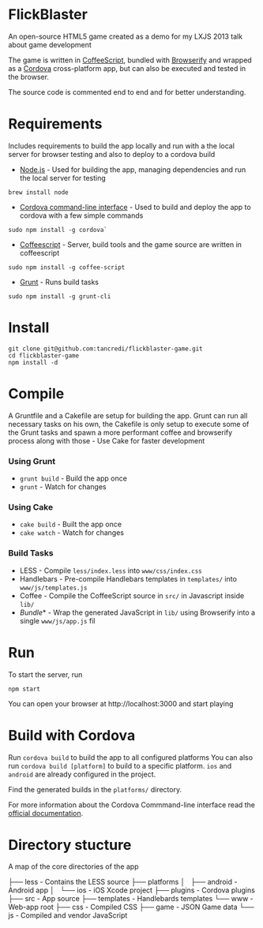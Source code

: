 
# FlickBlaster

An open-source HTML5 game created as a demo for my LXJS 2013 talk about game development

The game is written in [CoffeeScript](http://coffeescript.org/), bundled with [Browserify](http://browserify.org/) and wrapped as a [Cordova](http://cordova.apache.org/) cross-platform app, but can also be executed and tested in the browser.

The source code is commented end to end and for better understanding.


# Requirements

Includes requirements to build the app locally and run with a the local server for browser testing and also to deploy to a cordova build

* [Node.js](http://nodejs.org/) - Used for building the app, managing dependencies and run the local server for testing
```
brew install node
```

* [Cordova command-line interface](http://cordova.apache.org/docs/en/3.0.0/guide_cli_index.md.html) - Used to build and deploy the app to cordova with a few simple commands
```
sudo npm install -g cordova`
```

* [Coffeescript](coffeescript.com) - Server, build tools and the game source are written in coffeescript
```
sudo npm install -g coffee-script
```

* [Grunt](http://gruntjs.com/) - Runs build tasks
```
sudo npm install -g grunt-cli
```

# Install

```
git clone git@github.com:tancredi/flickblaster-game.git
cd flickblaster-game
npm install -d
```

# Compile

A Gruntfile and a Cakefile are setup for building the app.
Grunt can run all necessary tasks on his own, the Cakefile is only setup to execute some of the Grunt tasks and spawn a more performant coffee and browserify process along with those - Use Cake for faster development

### Using Grunt

* `grunt build` - Build the app once
* `grunt` - Watch for changes

### Using Cake

* `cake build` - Built the app once
* `cake watch` - Watch for changes

### Build Tasks

* LESS - Compile `less/index.less` into `www/css/index.css`
* Handlebars - Pre-compile Handlebars templates in `templates/` into `www/js/templates.js`
* Coffee - Compile the CoffeeScript source in `src/` in Javascript inside `lib/`
* *Bundle** - Wrap the generated JavaScript in `lib/` using Browserify into a single `www/js/app.js` fil

# Run

To start the server, run

```
npm start
```

You can open your browser at http://localhost:3000 and start playing

# Build with Cordova

Run `cordova build` to build the app to all configured platforms
You can also run `cordova build [platform]` to build to a specific platform. `ios` and `android` are already configured in the project.

Find the generated builds in the `platforms/` directory.

For more information about the Cordova Commmand-line interface read the [official documentation](http://cordova.apache.org/docs/en/2.9.0/guide_cli_index.md.html).

# Directory stucture

A map of the core directories of the app

├── less - Contains the LESS source
├── platforms
│   ├── android - Android app
│   └── ios - iOS Xcode project
├── plugins - Cordova plugins
├── src - App source
├── templates - Handlebards templates
└── www - Web-app root
    ├── css - Compiled CSS
    ├── game - JSON Game data
    └── js - Compiled and vendor JavaScript


